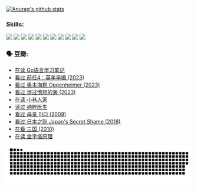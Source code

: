 
[![Anurag's github stats](https://github-readme-stats.vercel.app/api?username=w940853815)](https://github.com/anuraghazra/github-readme-stats)

### Skills:

<code><img height="32" src="https://cdn.jsdelivr.net/npm/simple-icons@v5/icons/python.svg"></code>
<code><img height="32" src="https://cdn.jsdelivr.net/npm/simple-icons@v5/icons/javascript.svg"></code>
<code><img height="32" src="https://cdn.jsdelivr.net/npm/simple-icons@v5/icons/django.svg"></code>
<code><img height="32" src="https://cdn.jsdelivr.net/npm/simple-icons@v5/icons/flask.svg"></code>
<code><img height="32" src="https://cdn.jsdelivr.net/npm/simple-icons@v5/icons/vuetify.svg"></code>
<code><img height="32" src="https://cdn.jsdelivr.net/npm/simple-icons@v5/icons/git.svg"></code>
<code><img height="32" src="https://cdn.jsdelivr.net/npm/simple-icons@v5/icons/docker.svg"></code>
<code><img height="32" src="https://cdn.jsdelivr.net/npm/simple-icons@v5/icons/postgresql.svg"></code>
<code><img height="32" src="https://cdn.jsdelivr.net/npm/simple-icons@v5/icons/elasticsearch.svg"></code>
<code><img height="32" src="https://cdn.jsdelivr.net/npm/simple-icons@v5/icons/macos.svg"></code>
<code><img height="32" src="https://cdn.jsdelivr.net/npm/simple-icons@v5/icons/linux.svg"></code>

### 🗣 豆瓣:

<!-- DOUBAN-ACTIVITIES:START -->
- [在读 Go语言学习笔记](https://www.douban.com/people/136069238/status/4459852901/?_i=02429226)
- [看过 前任4：英年早婚‎ (2023)](https://www.douban.com/people/136069238/status/4458320768/?_i=02429226)
- [看过 奥本海默 Oppenheimer‎ (2023)](https://www.douban.com/people/136069238/status/4454740976/?_i=02429226)
- [看过 涉过愤怒的海‎ (2023)](https://www.douban.com/people/136069238/status/4449502811/?_i=02429226)
- [在读 小巷人家](https://www.douban.com/people/136069238/status/4445749134/?_i=02429226)
- [读过 纳粹医生](https://www.douban.com/people/136069238/status/4445748598/?_i=02429226)
- [看过 母亲 마더‎ (2009)](https://www.douban.com/people/136069238/status/4442102172/?_i=02429226)
- [看过 日本之耻 Japan's Secret Shame‎ (2018)](https://www.douban.com/people/136069238/status/4431579101/?_i=02429226)
- [在看 三国‎ (2010)](https://www.douban.com/people/136069238/status/4430559482/?_i=02429226)
- [在读 金字塔原理](https://www.douban.com/people/136069238/status/4424812753/?_i=02429226)
<!-- DOUBAN-ACTIVITIES:END -->


![Snake animation](https://raw.githubusercontent.com/w940853815/w940853815/output/github-contribution-grid-snake.svg)

<!--
**w940853815/w940853815** is a ✨ _special_ ✨ repository because its `README.md` (this file) appears on your GitHub profile.

Here are some ideas to get you started:

- 🔭 I’m currently working on ...
- 🌱 I’m currently learning ...
- 👯 I’m looking to collaborate on ...
- 🤔 I’m looking for help with ...
- 💬 Ask me about ...
- 📫 How to reach me: ...
- 😄 Pronouns: ...
- ⚡ Fun fact: ...
-->
